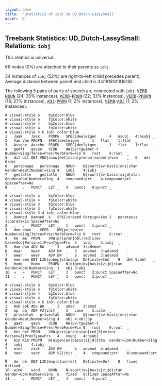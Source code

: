 ```yaml
---
layout: base
title:  'Statistics of iobj in UD_Dutch-LassySmall'
udver: '2'
---
```


## Treebank Statistics: UD_Dutch-LassySmall: Relations: `iobj`

This relation is universal.

66 nodes (0%) are attached to their parents as `iobj`.

34 instances of `iobj` (52%) are right-to-left (child precedes parent).
Average distance between parent and child is 3.81818181818182.

The following 5 pairs of parts of speech are connected with `iobj`: <tt><a href="nl_lassysmall-pos-VERB.html">VERB</a></tt>-<tt><a href="nl_lassysmall-pos-NOUN.html">NOUN</a></tt> (24; 36% instances), <tt><a href="nl_lassysmall-pos-VERB.html">VERB</a></tt>-<tt><a href="nl_lassysmall-pos-PRON.html">PRON</a></tt> (22; 33% instances), <tt><a href="nl_lassysmall-pos-VERB.html">VERB</a></tt>-<tt><a href="nl_lassysmall-pos-PROPN.html">PROPN</a></tt> (18; 27% instances), <tt><a href="nl_lassysmall-pos-ADJ.html">ADJ</a></tt>-<tt><a href="nl_lassysmall-pos-PRON.html">PRON</a></tt> (1; 2% instances), <tt><a href="nl_lassysmall-pos-VERB.html">VERB</a></tt>-<tt><a href="nl_lassysmall-pos-ADJ.html">ADJ</a></tt> (1; 2% instances).


~~~ conllu
# visual-style 6	bgColor:blue
# visual-style 6	fgColor:white
# visual-style 4	bgColor:blue
# visual-style 4	fgColor:white
# visual-style 4 6 iobj	color:blue
1	Jaak	Jaak	PROPN	SPEC|deeleigen	_	4	nsubj	4:nsubj	_
2	Van	Van	PROPN	SPEC|deeleigen	_	1	flat	1:flat	_
3	Assche	Assche	PROPN	SPEC|deeleigen	_	1	flat	1:flat	_
4	geeft	geven	VERB	WW|pv|tgw|met-t	Number=Sing|Tense=Pres|VerbForm=Fin	0	root	0:root	_
5	dit	dit	DET	VNW|aanw|det|stan|prenom|zonder|evon	_	6	det	6:det	_
6	personage	personage	NOUN	N|soort|ev|basis|onz|stan	Gender=Neut|Number=Sing	4	iobj	4:iobj	_
7	gestalte	gestalte	NOUN	N|soort|ev|basis|zijd|stan	Gender=Com|Number=Sing	4	compound:prt	4:compound:prt	SpaceAfter=No
8	.	.	PUNCT	LET	_	4	punct	4:punct	_

~~~


~~~ conllu
# visual-style 4	bgColor:blue
# visual-style 4	fgColor:white
# visual-style 3	bgColor:blue
# visual-style 3	fgColor:white
# visual-style 3 4 iobj	color:blue
1	Damned	Damned	X	SPEC|vreemd	Foreign=Yes	3	parataxis	3:parataxis	SpaceAfter=No
2	,	,	PUNCT	LET	_	1	punct	1:punct	_
3	doe	doen	VERB	WW|pv|tgw|ev	Number=Sing|Tense=Pres|VerbForm=Fin	0	root	0:root	_
4	me	me	PRON	VNW|pr|pron|obl|red|1|ev	Case=Acc|Person=1|PronType=Prs	3	iobj	3:iobj	_
5	dan	dan	ADV	BW	_	3	advmod	3:advmod	_
6	maar	maar	ADV	BW	_	3	advmod	3:advmod	_
7	weer	weer	ADV	BW	_	3	advmod	3:advmod	_
8	een	een	DET	LID|onbep|stan|agr	Definite=Ind	9	det	9:det	_
9	Humo	Humo	PROPN	N|eigen|ev|basis|zijd|stan	Gender=Com|Number=Sing	3	obj	3:obj	_
10	»	»	PUNCT	LET	_	3	punct	3:punct	SpaceAfter=No
11	.	.	PUNCT	LET	_	3	punct	3:punct	_

~~~


~~~ conllu
# visual-style 6	bgColor:blue
# visual-style 6	fgColor:white
# visual-style 4	bgColor:blue
# visual-style 4	fgColor:white
# visual-style 4 6 iobj	color:blue
1	Ook	ook	ADV	BW	_	3	amod	3:amod	_
2	op	op	ADP	VZ|init	_	3	case	3:case	_
3	privévlak	privévlak	NOUN	N|soort|ev|basis|onz|stan	Gender=Neut|Number=Sing	4	obl	4:obl:op	_
4	gaat	gaan	VERB	WW|pv|tgw|met-t	Number=Sing|Tense=Pres|VerbForm=Fin	0	root	0:root	_
5	het	het	PRON	VNW|pers|pron|stan|red|3|ev|onz	Person=3|PronType=Prs	4	nsubj	4:nsubj	_
6	Kim	Kim	PROPN	N|eigen|ev|basis|zijd|stan	Gender=Com|Number=Sing	4	iobj	4:iobj	_
7	niet	niet	ADV	BW	_	4	advmod	4:advmod	_
8	voor	voor	ADP	VZ|init	_	4	compound:prt	4:compound:prt	_
9	de	de	DET	LID|bep|stan|rest	Definite=Def	8	fixed	8:fixed	_
10	wind	wind	NOUN	N|soort|ev|basis|zijd|stan	Gender=Com|Number=Sing	8	fixed	8:fixed	SpaceAfter=No
11	.	.	PUNCT	LET	_	4	punct	4:punct	_

~~~


